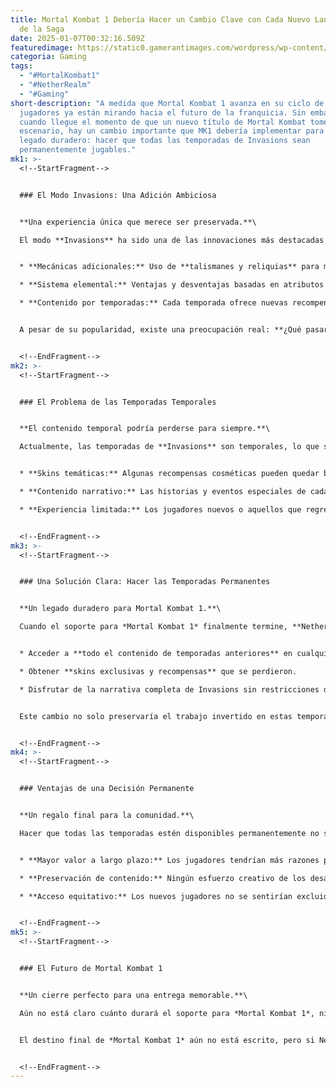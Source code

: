 ```yaml
---
title: Mortal Kombat 1 Debería Hacer un Cambio Clave con Cada Nuevo Lanzamiento
  de la Saga
date: 2025-01-07T00:32:16.509Z
featuredimage: https://static0.gamerantimages.com/wordpress/wp-content/uploads/2025/01/mortal-kombat-1-season-of-the-dark-dragon-intro.jpg?q=70&fit=crop&w=1140&h=&dpr=1
categoria: Gaming
tags:
  - "#MortalKombat1"
  - "#NetherRealm"
  - "#Gaming"
short-description: "A medida que Mortal Kombat 1 avanza en su ciclo de vida, los
  jugadores ya están mirando hacia el futuro de la franquicia. Sin embargo,
  cuando llegue el momento de que un nuevo título de Mortal Kombat tome el
  escenario, hay un cambio importante que MK1 debería implementar para dejar un
  legado duradero: hacer que todas las temporadas de Invasions sean
  permanentemente jugables."
mk1: >-
  <!--StartFragment-->


  ### El Modo Invasions: Una Adición Ambiciosa


  **Una experiencia única que merece ser preservada.**\

  El modo **Invasions** ha sido una de las innovaciones más destacadas en *Mortal Kombat 1*. Esta modalidad combina elementos de progresión RPG con combates clásicos, permitiendo a los jugadores avanzar a través de un mapa lleno de encuentros únicos, jefes desafiantes y recompensas temáticas.


  * **Mecánicas adicionales:** Uso de **talismanes y reliquias** para mejorar habilidades.

  * **Sistema elemental:** Ventajas y desventajas basadas en atributos específicos.

  * **Contenido por temporadas:** Cada temporada ofrece nuevas recompensas, mapas y desafíos.


  A pesar de su popularidad, existe una preocupación real: **¿Qué pasará con Invasions cuando el soporte para MK1 termine?**


  <!--EndFragment-->
mk2: >-
  <!--StartFragment-->


  ### El Problema de las Temporadas Temporales


  **El contenido temporal podría perderse para siempre.**\

  Actualmente, las temporadas de **Invasions** son temporales, lo que significa que una vez que finalizan, su contenido deja de estar disponible. Aunque algunas temporadas pueden repetirse, como ocurrió con la **Temporada del Espectro** centrada en Scorpion, esto no garantiza que todo el contenido vuelva a estar disponible para los jugadores.


  * **Skins temáticas:** Algunas recompensas cosméticas pueden quedar bloqueadas permanentemente.

  * **Contenido narrativo:** Las historias y eventos especiales de cada temporada podrían perderse.

  * **Experiencia limitada:** Los jugadores nuevos o aquellos que regresen más adelante se perderán gran parte de la experiencia.


  <!--EndFragment-->
mk3: >-
  <!--StartFragment-->


  ### Una Solución Clara: Hacer las Temporadas Permanentes


  **Un legado duradero para Mortal Kombat 1.**\

  Cuando el soporte para *Mortal Kombat 1* finalmente termine, **NetherRealm Studios debería desbloquear todas las temporadas de Invasions de forma permanente**. Esto permitiría a los jugadores:


  * Acceder a **todo el contenido de temporadas anteriores** en cualquier momento.

  * Obtener **skins exclusivas y recompensas** que se perdieron.

  * Disfrutar de la narrativa completa de Invasions sin restricciones de tiempo.


  Este cambio no solo preservaría el trabajo invertido en estas temporadas, sino que también garantizaría que los jugadores puedan seguir disfrutando de *MK1* mucho después de su última actualización.


  <!--EndFragment-->
mk4: >-
  <!--StartFragment-->


  ### Ventajas de una Decisión Permanente


  **Un regalo final para la comunidad.**\

  Hacer que todas las temporadas estén disponibles permanentemente no solo sería un gesto de buena voluntad hacia los jugadores, sino que también ofrecería:


  * **Mayor valor a largo plazo:** Los jugadores tendrían más razones para regresar al juego incluso años después de su última actualización.

  * **Preservación de contenido:** Ningún esfuerzo creativo de los desarrolladores se desperdiciaría.

  * **Acceso equitativo:** Los nuevos jugadores no se sentirían excluidos del contenido más antiguo.


  <!--EndFragment-->
mk5: >-
  <!--StartFragment-->


  ### El Futuro de Mortal Kombat 1


  **Un cierre perfecto para una entrega memorable.**\

  Aún no está claro cuánto durará el soporte para *Mortal Kombat 1*, ni cuántas temporadas de **Invasions** están planeadas. Sin embargo, desbloquear todo este contenido al final del ciclo de vida del juego sería una manera adecuada de rendir homenaje tanto a los desarrolladores como a los fanáticos que han apoyado el juego desde el primer día.


  El destino final de *Mortal Kombat 1* aún no está escrito, pero si NetherRealm Studios elige este camino, podría asegurar que esta entrega deje un impacto duradero en la comunidad.


  <!--EndFragment-->
---
```

